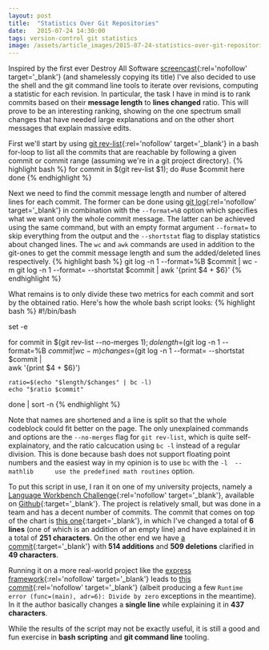 ```yaml
---
layout: post
title:  "Statistics Over Git Repositories"
date:   2015-07-24 14:30:00
tags: version-control git statistics
image: /assets/article_images/2015-07-24-statistics-over-git-repositories/git-log.png
---
```


Inspired by the first ever Destroy All Software [screencast](https://www.destroyallsoftware.com/screencasts/catalog/statistics-over-git-repositories){:rel='nofollow' target='_blank'} (and shamelessly copying its title) I've also decided to use the shell and the git command line tools to iterate over revisions, computing a statistic for each revision. In particular, the task I have in mind is to rank commits based on their **message length** to **lines changed** ratio. This will prove to be an interesting ranking, showing on the one spectrum small changes that have needed large explanations and on the other short messages that explain massive edits.

First we'll start by using [git rev-list](http://git-scm.com/docs/git-rev-list){:rel='nofollow' target='_blank'} in a bash for-loop to list all the commits that are reachable by following a given commit or commit range (assuming we're in a git project directory).
{% highlight bash %}
for commit in $(git rev-list $1); do
	#use $commit here
done
{% endhighlight %}

Next we need to find the commit message length and number of altered lines for each commit. The former can be done using [git log](http://git-scm.com/docs/git-log){:rel='nofollow' target='_blank'} in combination with the `--format=%B` option which specifies what we want only the whole commit message. The latter can be achieved using the same command, but with an empty format argument `--format=` to skip everything from the output and the `--shortstat` flag to display statistics about changed lines. The `wc` and `awk` commands are used in addition to the git-ones to get the commit message length and sum the added/deleted lines respectively.
{% highlight bash %}
git log -n 1 --format=%B $commit | wc -m
git log -n 1 --format= --shortstat $commit | awk '{print $4 + $6}'
{% endhighlight %}

What remains is to only divide these two metrics for each commit and sort by the obtained ratio. Here's how the whole bash script looks:
{% highlight bash %}
#!/bin/bash

set -e

for commit in $(git rev-list --no-merges $1); do
	length=$(git log -n 1 --format=%B $commit | wc -m)
	changes=$(git log -n 1 --format= --shortstat $commit |\
		awk '{print $4 + $6}')

	ratio=$(echo "$length/$changes" | bc -l)
	echo "$ratio $commit"
done | sort -n
{% endhighlight %}

Note that names are shortened and a line is split so that the whole codeblock could fit better on the page. The only unexplained commands and options are the `--no-merges` flag for `git rev-list`, which is quite self-explainatory, and the ratio calcucation using `bc -l` instead of a regular division. This is done because bash does not support floating point numbers and the easiest way in my opinion is to use `bc` with the `-l  --mathlib      use the predefined math routines` option.

To put this script in use, I ran it on one of my university projects, namely a [Language Workbench Challenge](http://www.languageworkbenches.net/past-editions/){:rel='nofollow' target='_blank'}, available on [Github](https://github.com/milanov/QL){:target='_blank'}. The project is relatively small, but was done in a team and has a decent number of commits. The commit that comes on top of the chart is [this one](https://github.com/milanov/QL/commit/f82dcc87876fb1a6016d71a0613874d4c3a58ded){:target='_blank'}, in which I've changed a total of **6 lines** (one of which is an addition of an empty line) and have explained it in a total of **251 characters**. On the other end we have [a commit](https://github.com/milanov/QL/commit/86f195b8e98263033165ed7dd2c280af9c543ee9){:target='_blank'} with **514 additions** and **509 deletions** clarified in **49 characters**. 

Running it on a more real-world project like the [express framework](https://github.com/strongloop/express/){:rel='nofollow' target='_blank'} leads to [this commit](https://github.com/strongloop/express/commit/0fdceb3de379923ea8087b1f1cc9e6382e6ef41d){:rel='nofollow' target='_blank'} (albeit producing a few `Runtime error (func=(main), adr=6): Divide by zero` exceptions in the meantime). In it the author basically changes a **single line** while explaining it in **437 characters**.

While the results of the script may not be exactly useful, it is still a good and fun exercise in **bash scripting** and **git command line** tooling.